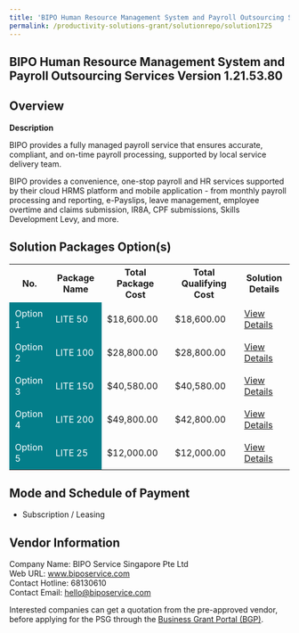 ```yaml
---
title: 'BIPO Human Resource Management System and Payroll Outsourcing Services Version 1.21.53.80'
permalink: /productivity-solutions-grant/solutionrepo/solution1725
---
```


## BIPO Human Resource Management System and Payroll Outsourcing Services Version 1.21.53.80

## Overview

**Description**

BIPO provides a fully managed payroll service that ensures accurate, compliant, and on-time payroll processing, supported by local service delivery team. 

BIPO provides a convenience, one-stop payroll and HR services supported by their cloud HRMS platform and mobile application - from monthly payroll processing and reporting, e-Payslips, leave management, employee overtime and claims submission, IR8A, CPF submissions, Skills Development Levy, and more.

## Solution Packages Option(s)

<table>
<tr>
<th><b>No.</b></th>
<th><b>Package Name</b></th>
<th><b>Total Package Cost</b></th>
<th><b>Total Qualifying Cost</b></th>
<th><b>Solution Details</b></th>
</tr>
<tr>
<td style='padding: 10px; background-color: #037E8A; color: #FFFFFF;'>Option 1</td>
<td style='padding: 10px; background-color: #037E8A; color: #FFFFFF;'>LITE 50</td>
<td style='padding: 10px;'>$18,600.00</td>
<td style='padding: 10px;'>$18,600.00</td>
<td style='padding: 10px;'><a href='/images/psg/BIPO_20210307_Desensitised_Annex_3_Part_1.pdf' target='_blank'>View Details</a></td>
</tr>
<tr>
<td style='padding: 10px; background-color: #037E8A; color: #FFFFFF;'>Option 2</td>
<td style='padding: 10px; background-color: #037E8A; color: #FFFFFF;'>LITE 100</td>
<td style='padding: 10px;'>$28,800.00</td>
<td style='padding: 10px;'>$28,800.00</td>
<td style='padding: 10px;'><a href='/images/psg/BIPO_20210307_Desensitised_Annex_3_Part_2.pdf' target='_blank'>View Details</a></td>
</tr>
<tr>
<td style='padding: 10px; background-color: #037E8A; color: #FFFFFF;'>Option 3</td>
<td style='padding: 10px; background-color: #037E8A; color: #FFFFFF;'> LITE 150</td>
<td style='padding: 10px;'>$40,580.00</td>
<td style='padding: 10px;'>$40,580.00</td>
<td style='padding: 10px;'><a href='/images/psg/BIPO_20210307_Desensitised_Annex_3_Part_3.pdf' target='_blank'>View Details</a></td>
</tr>
<tr>
<td style='padding: 10px; background-color: #037E8A; color: #FFFFFF;'>Option 4</td>
<td style='padding: 10px; background-color: #037E8A; color: #FFFFFF;'>LITE 200</td>
<td style='padding: 10px;'>$49,800.00</td>
<td style='padding: 10px;'>$42,800.00</td>
<td style='padding: 10px;'><a href='/images/psg/BIPO_20210307_Desensitised_Annex_3_Part_4.pdf' target='_blank'>View Details</a></td>
</tr>
<tr>
<td style='padding: 10px; background-color: #037E8A; color: #FFFFFF;'>Option 5</td>
<td style='padding: 10px; background-color: #037E8A; color: #FFFFFF;'>LITE 25</td>
<td style='padding: 10px;'>$12,000.00</td>
<td style='padding: 10px;'>$12,000.00</td>
<td style='padding: 10px;'><a href='/images/psg/BIPO_Service_Singapore_HRM_System_Payroll_Outsourcing_Ver1_21_53_80_05102023_Desensitised_Annex3_Part5.pdf ' target='_blank'>View Details</a></td>
</tr>
</table>

## Mode and Schedule of Payment

 - Subscription / Leasing

## Vendor Information

 Company Name: BIPO Service Singapore Pte Ltd<br>Web URL: www.biposervice.com <br>Contact Hotline: 68130610 <br>Contact Email: hello@biposervice.com <br>

Interested companies can get a quotation from the pre-approved vendor, before applying for the PSG through the <a href='https://www.businessgrants.gov.sg/' target='_blank' rel='noopener'>Business Grant Portal (BGP)</a>.

<script src="/jquery/resize-tables.js"></script>
